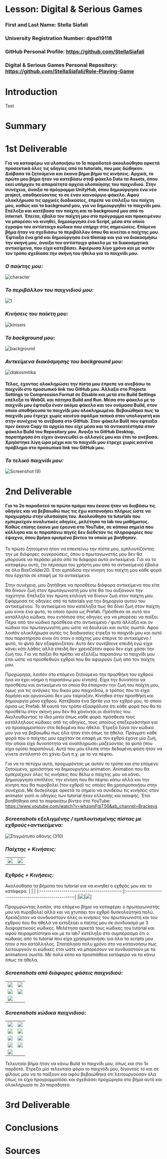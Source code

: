 # Lesson: Digital & Serious Games

### First and Last Name: Stella Siafali
### University Registration Number: dpsd19118
### GitHub Personal Profile: https://github.com/StellaSiafali
### Digital & Serious Games Personal Repository: https://github.com/StellaSiafali/Role-Playing-Game

# Introduction

Test

# Summary


# 1st Deliverable
 
#### Για να καταφέρω να υλοποιήσω το 1ο παραδοτεό ακουλούθησα αρκετά προσεκτικά όλες τις οδηγίες από τα tutorials, που μας δώθηκαν. Διάβασα τα ζητούμενα και έκανα βήμα βήμα τις κινήσεις. Αρχικά, το πρώτο μου βήμα ήταν να κατεβάσω στοβ φάκελο Data τα Assets, όπου εκεί υπήρχαν τα απαραίτητα αρχεία υλοποίησης του παιχνιδιού. Στην συνέχεια, άνοιξα το πρόγραμμα UnityHub, όπου δημιούργησα ένα νέο project, αποθηκεύοντας το σε έναν καινούργιο φάκελο. Αφού ολοκλήρωσα τις αρχικές διαδικασίες, έπρεπε να επιλέξω τον παίχτη μου, καθώς και το background μου, για να δημιουργηθεί το παιχνίδι μου. Επέλεξα και κατέβασα τον παίχτη και το background μου από το internet. Έπειτα, έβαλα τον παίχτη μου στο πρόγραμμα και προκειμένου να μπορέσει να κινηθεί, δημιούργησα ένα Script, μέσα στο οποίο έγραψα τον αντίστοιχο κώδικα που υπήρχε στις σημειώσεις. Επόμενο βήμα ήταν να σχεδιάσω το περιβάλλον όπου θα κινείται ο παίχτης μου. Έφτιαξα ένα grid και δημιούργησα ένα tilemap και για να διακοσμήσω την σκηνή μου, άνοιξα τον αντίστοιχο φάκελο με τα διακοσμητικά αντικείμενα, που είχα κατεβάσει. Αφιέρωσα λίγο χρόνο και με αυτόν τον τρόπο σχεδίασα την σκήνη του ήθελα για το παιχνίδι μου. 

### ***Ο παίκτης μου:***

![character](https://user-images.githubusercontent.com/100956284/201400235-ede8b54e-2fb5-46df-a893-55f2046b5456.png)

### ***Το περιβάλλον του παιχνιδιού μου:***

![1](https://user-images.githubusercontent.com/100956284/201400354-10c819f7-7e42-48e5-a8b1-3842b820c601.png)

### ***Κινήσεις του παίκτη μου:***

![kiniseis](https://user-images.githubusercontent.com/100956284/201400610-33a36202-e95a-4a28-aa65-4c742c6e18d3.png)

### ***Το background μου:***

![background](https://user-images.githubusercontent.com/100956284/201400418-1b209c68-3fa6-46d1-9cec-d86910960d6a.png)

### ***Αντκείμενα διακόσμησης του background μου:***

![diakosmitika](https://user-images.githubusercontent.com/100956284/201400450-caef72c6-97b0-407a-a254-d1df73dd9583.png)

#### Τέλος, έχοντας ολοκληρώσει την πίστα μου έπρεπε να ανεβάσω το παιχνίδι στο προσωπικό link του GitHub μου. Άλλαξα στο Projects Settings το Compression Format σε Disable και μετά στο Build Settings επέλεξα το WebGL και πάτησα Build and Run. Μέσα στο φάκελο με το παιχνίδι μου έφτιαξα έναν ακόμα φάκελο και τον ονόμασα Build, στον οποίο  αποθήκευσα το παιχνίδι μου ολοκληρωμένο. Βεβαιώθηκα πως το παιχνίδι μου έτρεχε χωρίς κανένα σφάλμα τοπικά στον υπολογιστή και στην συνέχεια το ανέβασα στο GitHub. Στον φάκελο Built που έφτιαξα πριν έκανα Copy τα αρχεία που είχε μέσα και τα αντικατέστησα στον φάκελο Build του Repository μου. Άνοιξα το GitHub Desktop, παρατήρησα ότι είχαν ανανεωθεί οι αλλαγές μου και έτσι το ανέβασα. Χρηάστηκε λίγη ώρα μέχρι και το παιχνίδι μου έτρεχε χωρίς κανένα πρόβλημα στο προσωπικό link του GitHub μου.

### ***Το τελικό παιχνίδι μου:***

![Screenshot (9)](https://user-images.githubusercontent.com/100956284/201402631-b8da9f39-f9cf-4a91-a77d-0d38a0ddc85d.png)


# 2nd Deliverable

#### Για το 2ο παραδοτεό το πρώτο πράμα που έκανα ήταν να διαβάσω τις οδηγίες και να βεβαιωθώ πως τις έχω κατανοήσει πλήρως ώστε να προχωρήσω στην υλοποίηση του. Ακολούθησα τα tutorials που εμπεριείχαν αναλυτικές οδηγίες, μελέτησα τα lab του μαθήματος. Καθώς επίσης έκανα μια έρευνα στο YouTube, σε κάποια σημεία που κόλλησα και οι παραπάνω πηγές δεν διέθεταν τις πληροφορίες που έψαχνα, όπου βρήκα ορισμένα βίντεο τα οποία με βοήθησαν.

Το πρώτο ζητούμενο ήταν να επεκτείνω την πίστα μου, εμπλουτίζοντας την με διάφορες συγκρούσεις, όπου ο πρωταγωνστής μου δεν θα μπορούσε να περάσει μέσα από τα διάφορα αυτά αντικείμενα. Για να το καταφέρω αυτό, (το πέρασμα του χρήστη μου από τα αντικείμενα) έβαλα σε όλα BoxColider2D. Έτσι εμπόδισα την κίνηση του παίχτη μου κάθε φορά που έρχεται σε επαφή με τα αντικείμενα. 

Στην συνέχεια, μου ζητήθηκε να προσθέσω διάφορα αντικείμενα που είτε θα δίνουν ζωή στον πρωταγωνιστή μου είτε θα του αυξάνουν την ταχύτητα. Επέλεξα την πρώτη επιλογή να δίνουν ζωή στον παίχτη μου. Εφάρμοσα τις οδηγίες από τα tutorials για την δημιοργία αυτού του αντικειμένου. Το αντικείμενο που κατέληξα πως θα δίνει ζωή στον παίχτη μου είναι ένα φυτό, το οποίο όρισα ως Prefab. Πρόσθεσα σε αυτό τον κατάλληλο κώδικα, που εντόπισα στις οδηγίες για να μπορέσει να παίξει. Πέρα από τον κώδικα πρόσθεσα στο αντικείμενο / φυτό άλλαξα και ον κώδικα του πρωταγωνιστή μου ώστε να δουλεύει και αυτός σωστά. Αφού λοιπόν ολοκλήρωσα αυτές τις διαδικασίες έτρεξα το παιχνίδι μου και αυτό που παρατήρησα είναι ότι όταν ο παίχτης μου έπερνε το αντικείμενο / φυτό, το φυτό δεν εξαφανιζόταν. Αυτό δεν συνέβαινε επειδή εγώ είχα κάνει κάτι λάθος αλλά επειδή δεν χρειαζόταν αφού δεν είχε χάσει την ζωή του. Για να παίξει θα πρέπει να εξελίξω παραπάνω το παιχνίδι μου έτσι ώστε να προσθεθούν εχθροί που θα αφαιρούν ζωή από τον παίχτη μου. 

Προχώρησα, λοιπόν στο επόμενο ζητούμενο την προσθήκη του εχθρού (για να έχει νόημα η παραπάνω μου κίνηση). Είχα την δυνατότα να προσθέσω και αντικείμενα τα οποία θα έπαιρναν την ζωή του παίχτη μου, όμως για τις ανάγκες του δικού μου παιχνιδιού, ο τρόπος που το είχα δομήσει και οργανώσει δεν μου ταίριαζαν. Κίνηθκα στην προσθήκη και δημιουργία μόνο εχθρού. Κατέβασα ένα Sprite για τον εχθρό μου, το οποίο όρισα ως Prefab. Μ εαυτό τον τρόπο εξασφάλισα ότι κάθε φορά που θα το προσθέτω στην σκηνή μου δεν θα χάνονται οι ιδιότητες του. Ακολουθώντας το ίδιο μοτίο όπως κάθε φορά. πρόσθεσα τους κατάλληλους κώδικες από τις οδηγίες, τους αποίους επεξεργάστηκα για να προσαρμοστούν στα δεδομένα που ήθελα. Έτρεξα ξανά τον κώδικα μου για να βεβαιωθώ πως όλα ήταν έτσι όπως τα ήθελα. Πράγματι κάθε φορά που ο παίχτης μου ερχόταν σε επαφή με τον εχθρό έχανε μία ζωή, την οποία είχε δυνατότητα να αναπληρώσει μαζεύοντας τα φυτά (που είχα ορίσει παραπάνω). Αυτό που μου έλειπε στην δεδομένη φάση ήταν να γίνετε αντιληπτό ότι χάνει ζωή π.χ. με το να πέφτει.

Για να το πετύχω αυτό, προχωρόντας με αυτόν το τρόπο και στο επόμενο ζητούμενο, χρειάστηκε να δημιουργήσω animation. Αnimation που θα εμπεριέχουν όλες τις κινήσεις που θέλω ο παίχτης μου να κάνει. Δημιούργησα επιπλέον, την κίνηση που θα πέφτει κάτω αλλά και την κίνηση που θα πυροβολεί (τον εχθρό) τις οποίες θα χρησιμοποιήσω στην συνέχεια. Με δυσκόλεψε αρκετά το σημείο να συνδέσω τις κινήσεις στον animator γιατί οι οδηγίες των tutorial ήταν ελλειπής και ασαφής. Έτσι βοηθήθηκα από το παρακάτω βίντεο στο YouTube: https://www.youtube.com/watch?v=whzomFgjT50&ab_channel=Brackeys

### ***Screenshots εξελιγμένης / εμπλουτισμένης πίστας με εχθρούς+αντικείμενα:***
![Στιγμιότυπο οθόνης (310)](https://user-images.githubusercontent.com/100956284/208256911-930dd3df-3f71-44ae-bb36-16a8e411f03e.png)


### ***Παίχτης + Κινήσεις:***

|                                        |                                        |
|:-----------------------------------------:|:----------------------------------------------------:|
|![](https://user-images.githubusercontent.com/100956284/208257013-dfb9c622-ed7d-4597-a189-87ce9695019f.png)|![](https://user-images.githubusercontent.com/100956284/208257020-a91765af-cebb-410e-9587-733bac80684d.png)|

### ***Εχθρός + Κινήσεις:***
Ακολούθησα τα βήματα του tutorial για να κινηθεί ο εχθρός μου και το κατάφερα.
|                                        |                                        |
|:-----------------------------------------:|:----------------------------------------------------:|
|![](https://user-images.githubusercontent.com/100956284/208257106-f09d1e55-2cf1-4286-8569-942fd74cea81.png)|![](https://user-images.githubusercontent.com/100956284/208257117-fd2d8b1b-d36e-40a3-9640-cdad849d9bfa.png)|

Προχωρώντας λοιπόν, στο επόμενο βήμα να καταφέρει ο πρωταγωνιστής μου να πυροβολεί αλλά και να χτυπάει τον εχθρό δυσκολεύτηκα πολύ. Χρειάζοταν να συνδυαστούν όλες οι κινήσεις του πρωταγωνιστή και του εχθρού που θα ήθελα να εκτοξεύει ο παίτης μου σε συνδυασμό με 3 διαφορετικούς κώδικες. Μελέτησα αρκετά τους κώδικες του tutorial και αφού πειραματίστηκα και με το lab7 κατέληξα στο συμπέρασμα ότι ο κώδικας από το tutorial που είχα χρησιμοποιήσει για όλα τα scripts μου ήταν ο πιο κατάλληλος. Σπατάλησα πόλυ χρόνο στο να κατανοήσω πως λειτουργούν οι κώδικες έτσι ώστε να μπορέσουν να συνδυαστούν με τα animations σωστά. Με πολύ κόπο κα προσπάθεια κατάφερα να τα κάνω όπως τα ήθελα. 

### ***Screenshots από διάφορες φάσεις παιχνιδιού:***

|                                        |                                        |
|:-----------------------------------------:|:----------------------------------------------------:|
|![](https://user-images.githubusercontent.com/100956284/208257558-c7da24fb-078e-4ca6-96c6-6a20cc39fcd1.png)|![](https://user-images.githubusercontent.com/100956284/208257599-8f9a4909-ecef-48fb-9ed0-f27a37c12fca.png)
|![](https://user-images.githubusercontent.com/100956284/208257680-c6a7f4ee-09e9-48a1-846a-d23dcaa6fd65.png)|![](https://user-images.githubusercontent.com/100956284/208257757-9aeb5ea9-45c4-4182-b8fd-0acac7e18969.png)
|![](https://user-images.githubusercontent.com/100956284/208257802-da5981a1-9565-4519-bc7f-4186e4fad8e6.png)|

### ***Screenshots κώδικα παιχνιδιού:***

|                                        |                                        |
|:-----------------------------------------:|:----------------------------------------------------:|
|![](https://user-images.githubusercontent.com/100956284/208259446-ee975390-2cbc-4583-a794-f5c7150a9751.png)|![](https://user-images.githubusercontent.com/100956284/208259481-8bad13fd-1379-41ad-beef-d355d6638a93.png)
|![](https://user-images.githubusercontent.com/100956284/208259516-71eee192-1b8f-4db0-8281-35b53b6a84a8.png)|![](https://user-images.githubusercontent.com/100956284/208259558-c96bd201-f524-4fff-9b59-c8a9db221fb1.png)|
|![](https://user-images.githubusercontent.com/100956284/208259652-595cb912-3305-4737-9007-1950fdc6beec.png)|![](https://user-images.githubusercontent.com/100956284/208259481-8bad13fd-1379-41ad-beef-d355d6638a93.png)
|![](https://user-images.githubusercontent.com/100956284/208259712-fc458aa7-43bb-4d20-8cd6-8874386eb160.png)|![](https://user-images.githubusercontent.com/100956284/208259765-6502f039-5ccf-4496-a45d-c0eb1fd84e80.png)
|![](https://user-images.githubusercontent.com/100956284/208259832-3858a1d1-3f5f-4856-b248-54c8a3c97c7a.png)|

Τελευταίο βήμα ήταν να κάνω Build το παιχνίδι μου, όπως και στο 1ο παρδοτό. Έτρεξα μία τελευταία φόρα το παιχνόδι μου, δίνοντας το και σε φίλους μου να το παίξουν και αφόυ βεβαιώθηκα ότι λειτουργούσαν όλα όπως τα είχα προγραμματίσει και σχεδιάσει προχώρησα στο βήμα αυτό και ολοκλήρωσα το 2ο παραδοτεό.

# 3rd Deliverable 


# Conclusions


# Sources
